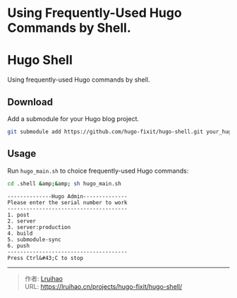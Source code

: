 # Using Frequently-Used Hugo Commands by Shell.

# Hugo Shell

Using frequently-used Hugo commands by shell.

## Download

Add a submodule for your Hugo blog project.

```bash
git submodule add https://github.com/hugo-fixit/hugo-shell.git your_hugo_blog/.shell
```

## Usage

Run `hugo_main.sh` to choice frequently-used Hugo commands:

```bash
cd .shell &amp;&amp; sh hugo_main.sh
```

```text
--------------Hugo Admin--------------
Please enter the serial number to work
--------------------------------------
1. post
2. server
3. server:production
4. build
5. submodule-sync
6. push
--------------------------------------
Press Ctrl&#43;C to stop
```


---

> 作者: [Lruihao](https://github.com/Lruihao)  
> URL: https://lruihao.cn/projects/hugo-fixit/hugo-shell/  

